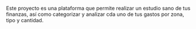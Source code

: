 Este proyecto es una plataforma que permite realizar un estudio sano de tus finanzas, así como categorizar y analizar cda uno de tus gastos por zona, tipo y cantidad.
